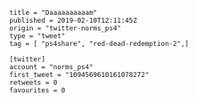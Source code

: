 ```
title = "Daaaaaaaaaam"
published = 2019-02-10T12:11:45Z
origin = "twitter-norms_ps4"
type = "tweet"
tag = [ "ps4share", "red-dead-redemption-2",]

[twitter]
account = "norms_ps4"
first_tweet = "1094569610161078272"
retweets = 0
favourites = 0
```

<p class='image'><img src='https://mnf.m17s.net/2019/02/10/DzCxQdYXcAA_JdY.jpg' alt=''></p>

